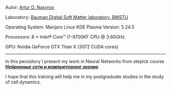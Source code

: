 Autor: [Artur D. Nasyrov](https://github.com/Arturawesome)

Laboratory: [Bauman Digital Soft Matter laboratory, BMSTU](http://teratech.ru/en)

Operating System: Manjaro Linux KDE Plasma Version: 5.24.5

Processors: 8 × Intel® Core™ i7-9700KF CPU @ 3.60GHz

GPU: Nvidia GeForce GTX Titan X (3072 CUDA cores)

---

In this perository I present my work in Neural Networks from stepick course [***Нейронные сети и компьютерное зрение***](https://stepik.org/course/50352/syllabus)

I hope that this training will help me in my postgraduate studies in the study of cell dynamics.

